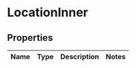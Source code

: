 
# LocationInner

## Properties
Name | Type | Description | Notes
------------ | ------------- | ------------- | -------------



